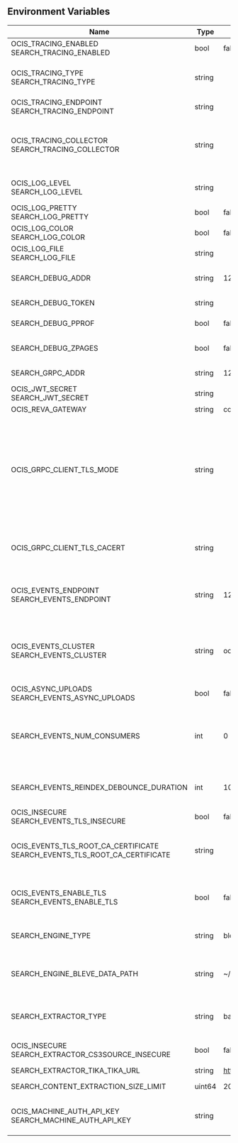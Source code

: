## Environment Variables

| Name | Type | Default Value | Description |
|------|------|---------------|-------------|
| OCIS_TRACING_ENABLED<br/>SEARCH_TRACING_ENABLED | bool | false | Activates tracing.|
| OCIS_TRACING_TYPE<br/>SEARCH_TRACING_TYPE | string |  | The type of tracing. Defaults to '', which is the same as 'jaeger'. Allowed tracing types are 'jaeger' and '' as of now.|
| OCIS_TRACING_ENDPOINT<br/>SEARCH_TRACING_ENDPOINT | string |  | The endpoint of the tracing agent.|
| OCIS_TRACING_COLLECTOR<br/>SEARCH_TRACING_COLLECTOR | string |  | The HTTP endpoint for sending spans directly to a collector, i.e. http://jaeger-collector:14268/api/traces. Only used if the tracing endpoint is unset.|
| OCIS_LOG_LEVEL<br/>SEARCH_LOG_LEVEL | string |  | The log level. Valid values are: 'panic', 'fatal', 'error', 'warn', 'info', 'debug', 'trace'.|
| OCIS_LOG_PRETTY<br/>SEARCH_LOG_PRETTY | bool | false | Activates pretty log output.|
| OCIS_LOG_COLOR<br/>SEARCH_LOG_COLOR | bool | false | Activates colorized log output.|
| OCIS_LOG_FILE<br/>SEARCH_LOG_FILE | string |  | The path to the log file. Activates logging to this file if set.|
| SEARCH_DEBUG_ADDR | string | 127.0.0.1:9224 | Bind address of the debug server, where metrics, health, config and debug endpoints will be exposed.|
| SEARCH_DEBUG_TOKEN | string |  | Token to secure the metrics endpoint.|
| SEARCH_DEBUG_PPROF | bool | false | Enables pprof, which can be used for profiling.|
| SEARCH_DEBUG_ZPAGES | bool | false | Enables zpages, which can be used for collecting and viewing in-memory traces.|
| SEARCH_GRPC_ADDR | string | 127.0.0.1:9220 | The bind address of the GRPC service.|
| OCIS_JWT_SECRET<br/>SEARCH_JWT_SECRET | string |  | The secret to mint and validate jwt tokens.|
| OCIS_REVA_GATEWAY | string | com.owncloud.api.gateway | The CS3 gateway endpoint.|
| OCIS_GRPC_CLIENT_TLS_MODE | string |  | TLS mode for grpc connection to the go-micro based grpc services. Possible values are 'off', 'insecure' and 'on'. 'off': disables transport security for the clients. 'insecure' allows using transport security, but disables certificate verification (to be used with the autogenerated self-signed certificates). 'on' enables transport security, including server certificate verification.|
| OCIS_GRPC_CLIENT_TLS_CACERT | string |  | Path/File name for the root CA certificate (in PEM format) used to validate TLS server certificates of the go-micro based grpc services.|
| OCIS_EVENTS_ENDPOINT<br/>SEARCH_EVENTS_ENDPOINT | string | 127.0.0.1:9233 | The address of the event system. The event system is the message queuing service. It is used as message broker for the microservice architecture.|
| OCIS_EVENTS_CLUSTER<br/>SEARCH_EVENTS_CLUSTER | string | ocis-cluster | The clusterID of the event system. The event system is the message queuing service. It is used as message broker for the microservice architecture. Mandatory when using NATS as event system.|
| OCIS_ASYNC_UPLOADS<br/>SEARCH_EVENTS_ASYNC_UPLOADS | bool | false | Enable asynchronous file uploads.|
| SEARCH_EVENTS_NUM_CONSUMERS | int | 0 | The amount of concurrent event consumers to start. Event consumers are used for searching files. Multiple consumers increase parallelisation, but will also increase CPU and memory demands. The default value is 0.|
| SEARCH_EVENTS_REINDEX_DEBOUNCE_DURATION | int | 1000 | The duration in milliseconds the reindex debouncer waits before triggering a reindex of a space that was modified.|
| OCIS_INSECURE<br/>SEARCH_EVENTS_TLS_INSECURE | bool | false | Whether to verify the server TLS certificates.|
| OCIS_EVENTS_TLS_ROOT_CA_CERTIFICATE<br/>SEARCH_EVENTS_TLS_ROOT_CA_CERTIFICATE | string |  | The root CA certificate used to validate the server's TLS certificate. If provided SEARCH_EVENTS_TLS_INSECURE will be seen as false.|
| OCIS_EVENTS_ENABLE_TLS<br/>SEARCH_EVENTS_ENABLE_TLS | bool | false | Enable TLS for the connection to the events broker. The events broker is the ocis service which receives and delivers events between the services.|
| SEARCH_ENGINE_TYPE | string | bleve | Defines which search engine to use. Defaults to 'bleve'. Supported values are: 'bleve'.|
| SEARCH_ENGINE_BLEVE_DATA_PATH | string | ~/.ocis/search | The directory where the filesystem will store search data. If not defined, the root directory derives from $OCIS_BASE_DATA_PATH:/search.|
| SEARCH_EXTRACTOR_TYPE | string | basic | Defines the content extraction engine. Defaults to 'basic'. Supported values are: 'basic' and 'tika'.|
| OCIS_INSECURE<br/>SEARCH_EXTRACTOR_CS3SOURCE_INSECURE | bool | false | Ignore untrusted SSL certificates when connecting to the CS3 source.|
| SEARCH_EXTRACTOR_TIKA_TIKA_URL | string | http://127.0.0.1:9998 | URL of the tika server.|
| SEARCH_CONTENT_EXTRACTION_SIZE_LIMIT | uint64 | 20971520 | Maximum file size in bytes that is allowed for content extraction.|
| OCIS_MACHINE_AUTH_API_KEY<br/>SEARCH_MACHINE_AUTH_API_KEY | string |  | Machine auth API key used to validate internal requests necessary for the access to resources from other services.|